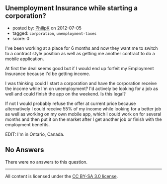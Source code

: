 ## Unemployment Insurance while starting a corporation?

- posted by: [PhilipK](https://stackexchange.com/users/-1/14250-philipk) on 2012-07-05
- tagged: `corporation`, `unemployment-taxes`
- score: 0

I've been working at a place for 6 months and now they want me to switch to a contract style position as well as getting me another contract to do a mobile application.

At first the deal seems good but if I would end up forfeit my Employment Insurance because I'd be getting income. 

I was thinking could I start a corporation and have the corporation receive the income while I'm on unemployment? I'd actively be looking for a job as well and could finish the app on the weekend. Is this legal?

If not I would probably refuse the offer at current price because alternatively I could receive 55% of my income while looking for a better job as well as working on my own mobile app, which I could work on for several months and then put it on the market after I get another job or finish with the employment benefits.

EDIT: I'm in Ontario, Canada.

## No Answers

There were no answers to this question.


---

All content is licensed under the [CC BY-SA 3.0 license](https://creativecommons.org/licenses/by-sa/3.0/).

